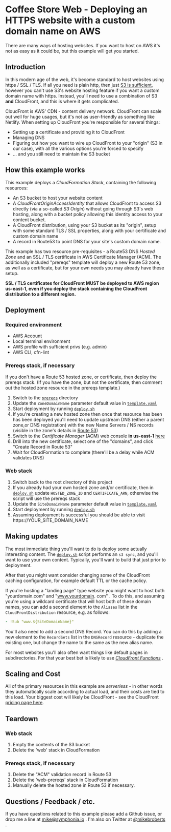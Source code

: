 # Coffee Store Web - Deploying an HTTPS website with a custom domain name on AWS

There are many ways of hosting websites. If you want to host on AWS it's not as easy as it could be, but this example
will get you started.

## Introduction

In this modern age of the web, it's become standard to host websites using https / SSL / TLS. If all you need is plain
http, then just [S3 is sufficient](https://docs.aws.amazon.com/AmazonS3/latest/userguide/WebsiteHosting.html), however
you can't use S3's website hosting feature if you want a custom domain name with https. Instead, you'll need to use a
combination of S3 **and** CloudFront, and this is where it gets complicated.

CloudFront is AWS' CDN - content delivery network. CloudFront can scale out well for huge usages, but it's not as
user-friendly as something like Netlify. When setting up CloudFront you're responsible for several things:

* Setting up a certificate and providing it to CloudFront
* Managing DNS
* Figuring out how you want to wire up CloudFront to your "origin" (S3 in our case), with all the various options you're
  forced to specify
* ... and you still need to maintain the S3 bucket

## How this example works

This example deploys a _CloudFormation Stack_, containing the following resources:

* An S3 bucket to host your website content
* A _CloudFrontOriginAccessIdentity_ that allows CloudFront to access S3 directly (via a so-called _S3 Origin_) without
  going through S3's web hosting, along with a bucket policy allowing this identity access to your content bucket.
* A CloudFront distribution, using your S3 bucket as its "origin", setup with some standard TLS / SSL properties, along
  with your certificate and custom domain name
* A record in Route53 to point DNS for your site's custom domain name.

This example has two resource pre-requisites - a Route53 DNS _Hosted Zone_ and an SSL / TLS certificate in AWS
Certificate Manager (ACM). The additionally included "prereqs" template will deploy a new Route 53 zone, as well as a
certificate, but for your own needs you may already have these setup.

**SSL / TLS certificates for CloudFront MUST be deployed to AWS region us-east-1, even if you deploy the stack
containing the CloudFront distribution to a different region.**

## Deployment

### Required environment

* AWS Account
* Local terminal environment
* AWS profile with sufficient privs (e.g. admin)
* AWS CLI, cfn-lint

### Prereqs stack, if necessary

If you don't have a Route 53 hosted zone, or certificate, then deploy the prereqs stack. (If you have the zone, but not
the certificate, then comment out the hosted zone resource in the prereqs template.)

1. Switch to the [`prereqs`](./prereqs) directory
1. Update the `ZoneDomainName` parameter default value in [`template.yaml`](./prereqs/template.yaml)
1. Start deployment by running [`deploy.sh`](./prereqs/deploy.sh)
1. If you're creating a new hosted zone then once that resource has been has been deployed you'll need to update
   upstream DNS (either a parent zone,or DNS registration) with the new Name Servers / NS records (visible in the zone's
   details in [Route 53](https://console.aws.amazon.com/route53/v2/home#Dashboard))
1. Switch to the _Certificate Manager_ (ACM) web console **in
   us-east-1** [here](https://console.aws.amazon.com/acm/home?region=us-east-1#/)
1. Drill into the new certificate, select one of the "domains", and click "Create Record in Route 53"
1. Wait for CloudFormation to complete (there'll be a delay while ACM validates DNS)

### Web stack

1. Switch back to the root directory of this project
1. If you already had your own hosted zone and/or certificate, then in [`deploy.sh`](./deploy.sh)
   update `HOSTED_ZONE_ID` and `CERTIFICATE_ARN`, otherwise the script will use the prereqs stack
1. Update the `SiteDomainName` parameter default value in [`template.yaml`](./template.yaml)
1. Start deployment by running [`deploy.sh`](./deploy.sh)
1. Assuming deployment is successful you should be able to visit https://YOUR_SITE_DOMAIN_NAME

## Making updates

The most immediate thing you'll want to do is deploy some actually interesting content. The [`deploy.sh`](./deploy.sh)
script performs an `s3 sync`, and you'll want to use your own content. Typically, you'll want to build that just prior
to deployment.

After that you might want consider changing some of the CloudFront caching configuration, for example default TTL or the
cache policy.

If you're hosting a "landing page" type website you might want to host both "yourdomain.com" and "www.yourdomain. com" .
To do this, and assuming you're using a wildcard certificate that will host both of these domain names, you can add a
second element to the `Aliases` list in the `CloudFrontDistribution` resource, e.g. as follows:

```yaml
- !Sub "www.${SiteDomainName}"
```

You'll also need to add a second DNS Record. You can do this by adding a new element to the `RecordSets` list in the
`DNSRecord` resource - duplicate the existing one, but change the name to the same as the new alias name.

For most websites you'll also often want things like default pages in subdirectories. For that your best bet is likely
to use [_CloudFront
Functions_](https://aws.amazon.com/blogs/aws/introducing-cloudfront-functions-run-your-code-at-the-edge-with-low-latency-at-any-scale/)
.

## Scaling and Cost

All of the primary resources in this example are _serverless_ - in other words they automatically scale according to
actual load, and their costs are tied to this load. Your biggest cost will likely be CloudFront - see the CloudFront
[pricing page here](https://aws.amazon.com/cloudfront/pricing/).

## Teardown

### Web stack

1. Empty the contents of the S3 bucket
1. Delete the 'web' stack in CloudFormation

### Prereqs stack, if necessary

1. Delete the "ACM" validation record in Route 53
1. Delete the 'web-prereqs' stack in CloudFormation
1. Manually delete the hosted zone in Route 53 if necessary.

## Questions / Feedback / etc.

If you have questions related to this example please add a Github issue, or drop me a line
at [mike@symphonia.io](mailto:mike@symphonia.io) . I'm also on Twitter
at [@mikebroberts](https://twitter.com/mikebroberts) .
